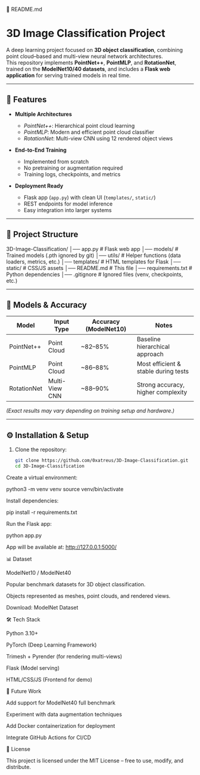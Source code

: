 📘 README.md
# 3D Image Classification Project

A deep learning project focused on **3D object classification**, combining point cloud–based and multi-view neural network architectures.  
This repository implements **PointNet++**, **PointMLP**, and **RotationNet**, trained on the **ModelNet10/40 datasets**, and includes a **Flask web application** for serving trained models in real time.

---

## 🚀 Features
- **Multiple Architectures**  
  - *PointNet++*: Hierarchical point cloud learning  
  - *PointMLP*: Modern and efficient point cloud classifier  
  - *RotationNet*: Multi-view CNN using 12 rendered object views  

- **End-to-End Training**  
  - Implemented from scratch  
  - No pretraining or augmentation required  
  - Training logs, checkpoints, and metrics  

- **Deployment Ready**  
  - Flask app (`app.py`) with clean UI (`templates/`, `static/`)  
  - REST endpoints for model inference  
  - Easy integration into larger systems  

---

## 📂 Project Structure


3D-Image-Classification/
│── app.py # Flask web app
│── models/ # Trained models (.pth ignored by git)
│── utils/ # Helper functions (data loaders, metrics, etc.)
│── templates/ # HTML templates for Flask
│── static/ # CSS/JS assets
│── README.md # This file
│── requirements.txt # Python dependencies
│── .gitignore # Ignored files (venv, checkpoints, etc.)


---

## 🧪 Models & Accuracy
| Model        | Input Type     | Accuracy (ModelNet10) | Notes                                |
|--------------|---------------|-----------------------|--------------------------------------|
| PointNet++   | Point Cloud    | ~82–85%               | Baseline hierarchical approach        |
| PointMLP     | Point Cloud    | ~86–88%               | Most efficient & stable during tests |
| RotationNet  | Multi-View CNN | ~88–90%               | Strong accuracy, higher complexity   |

*(Exact results may vary depending on training setup and hardware.)*

---

## ⚙️ Installation & Setup
1. Clone the repository:
   ```bash
   git clone https://github.com/0xatreus/3D-Image-Classification.git
   cd 3D-Image-Classification


Create a virtual environment:

python3 -m venv venv
source venv/bin/activate


Install dependencies:

pip install -r requirements.txt


Run the Flask app:

python app.py


App will be available at: http://127.0.0.1:5000/

📊 Dataset

ModelNet10 / ModelNet40

Popular benchmark datasets for 3D object classification.

Objects represented as meshes, point clouds, and rendered views.

Download: ModelNet Dataset

🛠️ Tech Stack

Python 3.10+

PyTorch (Deep Learning Framework)

Trimesh + Pyrender (for rendering multi-views)

Flask (Model serving)

HTML/CSS/JS (Frontend for demo)

🌟 Future Work

Add support for ModelNet40 full benchmark

Experiment with data augmentation techniques

Add Docker containerization for deployment

Integrate GitHub Actions for CI/CD

📜 License

This project is licensed under the MIT License – free to use, modify, and distribute.
